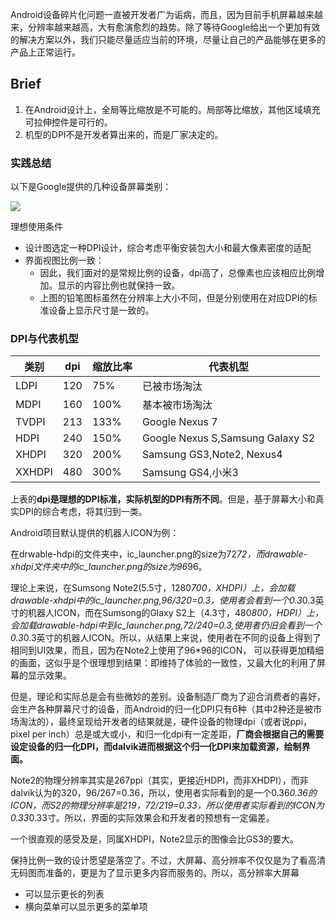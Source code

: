 Android设备碎片化问题一直被开发者广为诟病，而且，因为目前手机屏幕越来越来，分辨率越来越高，大有愈演愈烈的趋势。除了等待Google给出一个更加有效的解决方案以外，我们只能尽量适应当前的环境，尽量让自己的产品能够在更多的产品上正常运行。

## Brief

1. 在Android设计上，全局等比缩放是不可能的。局部等比缩放，其他区域填充可拉伸控件是可行的。
2. 机型的DPI不是开发者算出来的，而是厂家决定的。

### 实践总结

以下是Google提供的几种设备屏幕类别：

![](http://s2.5km.co/201410/2416/47969_z.jpg)

理想使用条件

* 设计图选定一种DPI设计，综合考虑平衡安装包大小和最大像素密度的适配
* 界面视图比例一致：
	* 因此，我们面对的是常规比例的设备，dpi高了，总像素也应该相应比例增加。显示的内容比例也就保持一致。
	* 上图的铅笔图标虽然在分辨率上大小不同，但是分别使用在对应DPI的标准设备上显示尺寸是一致的。

### DPI与代表机型

| 类别 | dpi | 缩放比率 | 代表机型 |
| ------------ | ------------- | ------------ |---|
|LDPI|120|75%|已被市场淘汰|
|MDPI|160|100%|基本被市场淘汰|
|TVDPI|213|133%|Google Nexus 7|
|HDPI|240|150%|Google Nexus S,Samsung Galaxy S2|
|XHDPI|320|200%|Samsung GS3,Note2, Nexus4|
|XXHDPI|480|300%|Samsung GS4,小米3|

上表的**dpi是理想的DPI标准，实际机型的DPI有所不同**。但是，基于屏幕大小和真实DPI的综合考虑，将其归到一类。

Android项目默认提供的机器人ICON为例：

在drwable-hdpi的文件夹中，ic_launcher.png的size为72*72，而drawable-xhdpi文件夹中的ic_launcher.png的size为96*96。

理论上来说，在Sumsong Note2(5.5寸，1280*700，XHDPI）上，会加载drawable-xhdpi中的ic_launcher.png,96/320=0.3，使用者会看到一个0.3*0.3英寸的机器人ICON，而在Sumsong的Glaxy S2上（4.3寸，480*800，HDPI）上，会加载drawable-hdpi中到ic_launcher.png,72/240=0.3,使用者仍旧会看到一个0.3*0.3英寸的机器人ICON。所以，从结果上来说，使用者在不同的设备上得到了相同到UI效果，而且，因为在Note2上使用了96*96的ICON， 可以获得更加精细的画面，这似乎是个很理想到结果：即维持了体验的一致性，又最大化的利用了屏幕的显示效果。

但是，理论和实际总是会有些微妙的差别。设备制造厂商为了迎合消费者的喜好，会生产各种屏幕尺寸的设备，而Android的归一化DPI只有6种（其中2种还是被市场淘汰的），最终呈现给开发者的结果就是，硬件设备的物理dpi（或者说ppi，pixel per inch）总是或大或小，和归一化dpi有一定差距，**厂商会根据自己的需要设定设备的归一化DPI，而dalvik进而根据这个归一化DPI来加载资源，绘制界面。**

Note2的物理分辨率其实是267ppi（其实，更接近HDPI，而非XHDPI），而非dalvik认为的320，96/267=0.36，所以，使用者实际看到的是一个0.36*0.36的ICON，而S2的物理分辨率是219，72/219=0.33，所以使用者实际看到的ICON为0.33*0.33寸。所以，界面的实际效果会和开发者的预想有一定偏差。

一个很直观的感受及是，同属XHDPI，Note2显示的图像会比GS3的要大。

保持比例一致的设计愿望是落空了。不过，大屏幕、高分辨率不仅仅是为了看高清无码图而准备的，更是为了显示更多内容而服务的。所以，高分辨率大屏幕
* 可以显示更长的列表
* 横向菜单可以显示更多的菜单项


